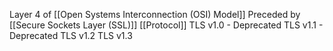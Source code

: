 Layer 4 of [[Open Systems Interconnection (OSI) Model]]
Preceded by [[Secure Sockets Layer (SSL)]]
[[Protocol]]
TLS v1.0 - Deprecated
TLS v1.1 - Deprecated
TLS v1.2
TLS v1.3